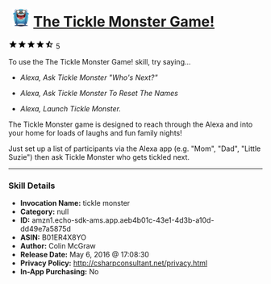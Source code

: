 # &nbsp;<img src="skill_icon" alt="The Tickle Monster Game! icon" width="36"> [The Tickle Monster Game!](http://alexa.amazon.com/#skills/amzn1.echo-sdk-ams.app.aeb4b01c-43e1-4d3b-a10d-dd49e7a5875d)
![4.9 stars](../../images/ic_star_black_18dp_1x.png)![4.9 stars](../../images/ic_star_black_18dp_1x.png)![4.9 stars](../../images/ic_star_black_18dp_1x.png)![4.9 stars](../../images/ic_star_black_18dp_1x.png)![4.9 stars](../../images/ic_star_half_black_18dp_1x.png) 5

To use the The Tickle Monster Game! skill, try saying...

* *Alexa, Ask Tickle Monster "Who's Next?"*

* *Alexa, Ask Tickle Monster To Reset The Names*

* *Alexa, Launch Tickle Monster.*

The Tickle Monster game is designed to reach through the Alexa and into your home for loads of laughs and fun family nights!

Just set up a list of participants via the Alexa app (e.g. "Mom", "Dad", "Little Suzie") then ask Tickle Monster who gets tickled next.

***

### Skill Details

* **Invocation Name:** tickle monster
* **Category:** null
* **ID:** amzn1.echo-sdk-ams.app.aeb4b01c-43e1-4d3b-a10d-dd49e7a5875d
* **ASIN:** B01ER4X8YO
* **Author:** Colin McGraw
* **Release Date:** May 6, 2016 @ 17:08:30
* **Privacy Policy:** http://csharpconsultant.net/privacy.html
* **In-App Purchasing:** No
